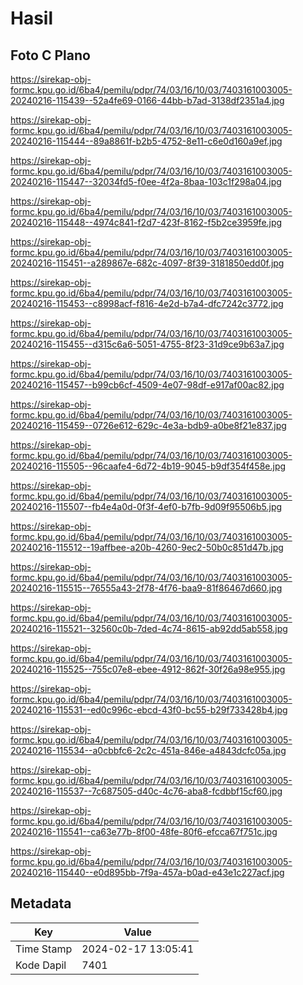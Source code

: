 # Hasil

## Foto C Plano

https://sirekap-obj-formc.kpu.go.id/6ba4/pemilu/pdpr/74/03/16/10/03/7403161003005-20240216-115439--52a4fe69-0166-44bb-b7ad-3138df2351a4.jpg

https://sirekap-obj-formc.kpu.go.id/6ba4/pemilu/pdpr/74/03/16/10/03/7403161003005-20240216-115444--89a8861f-b2b5-4752-8e11-c6e0d160a9ef.jpg

https://sirekap-obj-formc.kpu.go.id/6ba4/pemilu/pdpr/74/03/16/10/03/7403161003005-20240216-115447--32034fd5-f0ee-4f2a-8baa-103c1f298a04.jpg

https://sirekap-obj-formc.kpu.go.id/6ba4/pemilu/pdpr/74/03/16/10/03/7403161003005-20240216-115448--4974c841-f2d7-423f-8162-f5b2ce3959fe.jpg

https://sirekap-obj-formc.kpu.go.id/6ba4/pemilu/pdpr/74/03/16/10/03/7403161003005-20240216-115451--a289867e-682c-4097-8f39-3181850edd0f.jpg

https://sirekap-obj-formc.kpu.go.id/6ba4/pemilu/pdpr/74/03/16/10/03/7403161003005-20240216-115453--c8998acf-f816-4e2d-b7a4-dfc7242c3772.jpg

https://sirekap-obj-formc.kpu.go.id/6ba4/pemilu/pdpr/74/03/16/10/03/7403161003005-20240216-115455--d315c6a6-5051-4755-8f23-31d9ce9b63a7.jpg

https://sirekap-obj-formc.kpu.go.id/6ba4/pemilu/pdpr/74/03/16/10/03/7403161003005-20240216-115457--b99cb6cf-4509-4e07-98df-e917af00ac82.jpg

https://sirekap-obj-formc.kpu.go.id/6ba4/pemilu/pdpr/74/03/16/10/03/7403161003005-20240216-115459--0726e612-629c-4e3a-bdb9-a0be8f21e837.jpg

https://sirekap-obj-formc.kpu.go.id/6ba4/pemilu/pdpr/74/03/16/10/03/7403161003005-20240216-115505--96caafe4-6d72-4b19-9045-b9df354f458e.jpg

https://sirekap-obj-formc.kpu.go.id/6ba4/pemilu/pdpr/74/03/16/10/03/7403161003005-20240216-115507--fb4e4a0d-0f3f-4ef0-b7fb-9d09f95506b5.jpg

https://sirekap-obj-formc.kpu.go.id/6ba4/pemilu/pdpr/74/03/16/10/03/7403161003005-20240216-115512--19affbee-a20b-4260-9ec2-50b0c851d47b.jpg

https://sirekap-obj-formc.kpu.go.id/6ba4/pemilu/pdpr/74/03/16/10/03/7403161003005-20240216-115515--76555a43-2f78-4f76-baa9-81f86467d660.jpg

https://sirekap-obj-formc.kpu.go.id/6ba4/pemilu/pdpr/74/03/16/10/03/7403161003005-20240216-115521--32560c0b-7ded-4c74-8615-ab92dd5ab558.jpg

https://sirekap-obj-formc.kpu.go.id/6ba4/pemilu/pdpr/74/03/16/10/03/7403161003005-20240216-115525--755c07e8-ebee-4912-862f-30f26a98e955.jpg

https://sirekap-obj-formc.kpu.go.id/6ba4/pemilu/pdpr/74/03/16/10/03/7403161003005-20240216-115531--ed0c996c-ebcd-43f0-bc55-b29f733428b4.jpg

https://sirekap-obj-formc.kpu.go.id/6ba4/pemilu/pdpr/74/03/16/10/03/7403161003005-20240216-115534--a0cbbfc6-2c2c-451a-846e-a4843dcfc05a.jpg

https://sirekap-obj-formc.kpu.go.id/6ba4/pemilu/pdpr/74/03/16/10/03/7403161003005-20240216-115537--7c687505-d40c-4c76-aba8-fcdbbf15cf60.jpg

https://sirekap-obj-formc.kpu.go.id/6ba4/pemilu/pdpr/74/03/16/10/03/7403161003005-20240216-115541--ca63e77b-8f00-48fe-80f6-efcca67f751c.jpg

https://sirekap-obj-formc.kpu.go.id/6ba4/pemilu/pdpr/74/03/16/10/03/7403161003005-20240216-115440--e0d895bb-7f9a-457a-b0ad-e43e1c227acf.jpg


## Metadata

| Key        | Value               |
| ---------- | ------------------- |
| Time Stamp | 2024-02-17 13:05:41 |
| Kode Dapil | 7401                |



